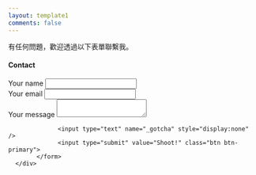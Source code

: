 ```yaml
---
layout: template1
comments: false
---
```


有任何問題，歡迎透過以下表單聯繫我。

<div class="panel panel-default shadow1">
      <div class="panel-heading">
        <h4 class="text-primary">Contact</h4>
      </div>
      <div class="panel-body">
            <form id="contactform" method="POST">
                  <div class="form-group">
                        <label for="name" class="control-label">Your name</label>
                        <input id="name" type="text" name="name" class="form-control">
                  </div>
                  <div class="form-group">
                        <label for="email" class="control-label">Your email</label>
                        <input id="email" type="email" name="_replyto" class="form-control">
                  </div>
                  <div class="form-group">
                        <label for="msg" class="control-label">Your message</label>
                        <textarea id="msg" name="message" class="form-control"></textarea>
                  </div>

                  <input type="text" name="_gotcha" style="display:none" />
                  <input type="submit" value="Shoot!" class="btn btn-primary">
            </form>
      </div>
</div>

<script>
    var contactform =  document.getElementById('contactform');
    contactform.setAttribute('action', 'maxmilian@gmail.com');
</script>
